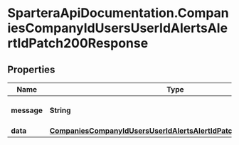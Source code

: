 # SparteraApiDocumentation.CompaniesCompanyIdUsersUserIdAlertsAlertIdPatch200Response

## Properties

Name | Type | Description | Notes
------------ | ------------- | ------------- | -------------
**message** | **String** | Response status message | 
**data** | [**CompaniesCompanyIdUsersUserIdAlertsAlertIdPatch200ResponseData**](CompaniesCompanyIdUsersUserIdAlertsAlertIdPatch200ResponseData.md) |  | 


